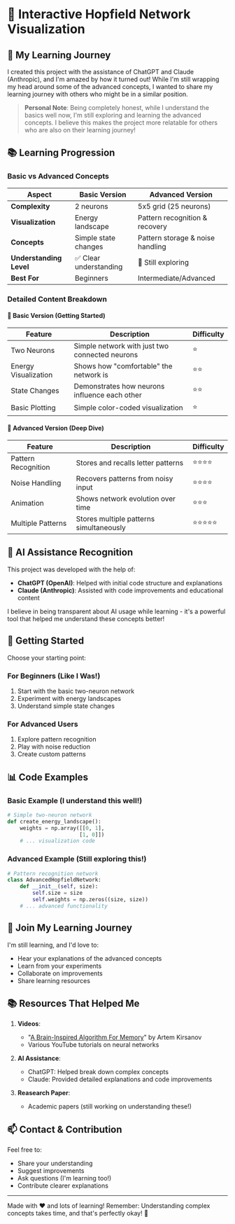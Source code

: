 # 🧠 Interactive Hopfield Network Visualization

## 🎯 My Learning Journey

I created this project with the assistance of ChatGPT and Claude (Anthropic), and I'm amazed by how it turned out! While I'm still wrapping my head around some of the advanced concepts, I wanted to share my learning journey with others who might be in a similar position.

> **Personal Note**: Being completely honest, while I understand the basics well now, I'm still exploring and learning the advanced concepts. I believe this makes the project more relatable for others who are also on their learning journey!

## 📚 Learning Progression

### Basic vs Advanced Concepts

| Aspect | Basic Version | Advanced Version |
|--------|---------------|------------------|
| **Complexity** | 2 neurons | 5x5 grid (25 neurons) |
| **Visualization** | Energy landscape | Pattern recognition & recovery |
| **Concepts** | Simple state changes | Pattern storage & noise handling |
| **Understanding Level** | ✅ Clear understanding | 🔄 Still exploring |
| **Best For** | Beginners | Intermediate/Advanced |

### Detailed Content Breakdown

#### 🌱 Basic Version (Getting Started)
| Feature | Description | Difficulty |
|---------|-------------|------------|
| Two Neurons | Simple network with just two connected neurons | ⭐ |
| Energy Visualization | Shows how "comfortable" the network is | ⭐⭐ |
| State Changes | Demonstrates how neurons influence each other | ⭐⭐ |
| Basic Plotting | Simple color-coded visualization | ⭐ |

#### 🚀 Advanced Version (Deep Dive)
| Feature | Description | Difficulty |
|---------|-------------|------------|
| Pattern Recognition | Stores and recalls letter patterns | ⭐⭐⭐⭐ |
| Noise Handling | Recovers patterns from noisy input | ⭐⭐⭐⭐ |
| Animation | Shows network evolution over time | ⭐⭐⭐ |
| Multiple Patterns | Stores multiple patterns simultaneously | ⭐⭐⭐⭐⭐ |

## 🤖 AI Assistance Recognition

This project was developed with the help of:
- **ChatGPT (OpenAI)**: Helped with initial code structure and explanations
- **Claude (Anthropic)**: Assisted with code improvements and educational content

I believe in being transparent about AI usage while learning - it's a powerful tool that helped me understand these concepts better!

## 🚀 Getting Started

Choose your starting point:

### For Beginners (Like I Was!)
1. Start with the basic two-neuron network
2. Experiment with energy landscapes
3. Understand simple state changes

### For Advanced Users
1. Explore pattern recognition
2. Play with noise reduction
3. Create custom patterns

## 📊 Code Examples

### Basic Example (I understand this well!)
```python
# Simple two-neuron network
def create_energy_landscape():
    weights = np.array([[0, 1], 
                       [1, 0]])
    # ... visualization code
```

### Advanced Example (Still exploring this!)
```python
# Pattern recognition network
class AdvancedHopfieldNetwork:
    def __init__(self, size):
        self.size = size
        self.weights = np.zeros((size, size))
    # ... advanced functionality
```

## 🤝 Join My Learning Journey

I'm still learning, and I'd love to:
- Hear your explanations of the advanced concepts
- Learn from your experiments
- Collaborate on improvements
- Share learning resources

## 📚 Resources That Helped Me

1. **Videos**:
   - "[A Brain-Inspired Algorithm For Memory](https://www.youtube.com/watch?v=1WPJdAW-sFo)" by Artem Kirsanov
   - Various YouTube tutorials on neural networks

2. **AI Assistance**:
   - ChatGPT: Helped break down complex concepts
   - Claude: Provided detailed explanations and code improvements

3. **Reasearch Paper**:
   - Academic papers (still working on understanding these!)

## 📫 Contact & Contribution

Feel free to:
- Share your understanding
- Suggest improvements
- Ask questions (I'm learning too!)
- Contribute clearer explanations

---

Made with ❤️ and lots of learning! Remember: Understanding complex concepts takes time, and that's perfectly okay! 🌟